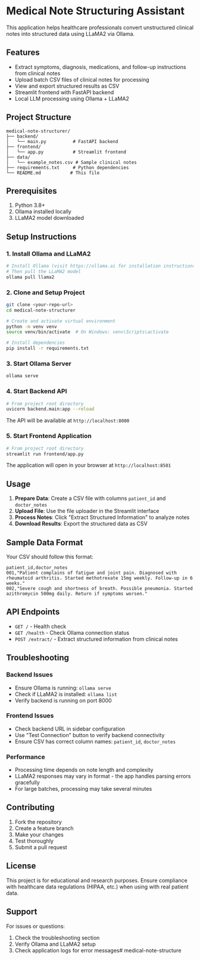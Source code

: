 # Medical Note Structuring Assistant

This application helps healthcare professionals convert unstructured clinical notes into structured data using LLaMA2 via Ollama.

## Features

- Extract symptoms, diagnosis, medications, and follow-up instructions from clinical notes
- Upload batch CSV files of clinical notes for processing
- View and export structured results as CSV
- Streamlit frontend with FastAPI backend
- Local LLM processing using Ollama + LLaMA2

## Project Structure

```
medical-note-structurer/
├── backend/
│   └── main.py          # FastAPI backend
├── frontend/
│   └── app.py           # Streamlit frontend
├── data/
│   └── example_notes.csv # Sample clinical notes
├── requirements.txt     # Python dependencies
└── README.md           # This file
```

## Prerequisites

1. Python 3.8+
2. Ollama installed locally
3. LLaMA2 model downloaded

## Setup Instructions

### 1. Install Ollama and LLaMA2

```bash
# Install Ollama (visit https://ollama.ai for installation instructions)
# Then pull the LLaMA2 model
ollama pull llama2
```

### 2. Clone and Setup Project

```bash
git clone <your-repo-url>
cd medical-note-structurer

# Create and activate virtual environment
python -m venv venv
source venv/bin/activate  # On Windows: venv\Scripts\activate

# Install dependencies
pip install -r requirements.txt
```

### 3. Start Ollama Server

```bash
ollama serve
```

### 4. Start Backend API

```bash
# From project root directory
uvicorn backend.main:app --reload
```

The API will be available at `http://localhost:8000`

### 5. Start Frontend Application

```bash
# From project root directory
streamlit run frontend/app.py
```

The application will open in your browser at `http://localhost:8501`

## Usage

1. **Prepare Data**: Create a CSV file with columns `patient_id` and `doctor_notes`
2. **Upload File**: Use the file uploader in the Streamlit interface
3. **Process Notes**: Click "Extract Structured Information" to analyze notes
4. **Download Results**: Export the structured data as CSV

## Sample Data Format

Your CSV should follow this format:

```csv
patient_id,doctor_notes
001,"Patient complains of fatigue and joint pain. Diagnosed with rheumatoid arthritis. Started methotrexate 15mg weekly. Follow-up in 6 weeks."
002,"Severe cough and shortness of breath. Possible pneumonia. Started azithromycin 500mg daily. Return if symptoms worsen."
```

## API Endpoints

- `GET /` - Health check
- `GET /health` - Check Ollama connection status
- `POST /extract/` - Extract structured information from clinical notes

## Troubleshooting

### Backend Issues
- Ensure Ollama is running: `ollama serve`
- Check if LLaMA2 is installed: `ollama list`
- Verify backend is running on port 8000

### Frontend Issues
- Check backend URL in sidebar configuration
- Use "Test Connection" button to verify backend connectivity
- Ensure CSV has correct column names: `patient_id`, `doctor_notes`

### Performance
- Processing time depends on note length and complexity
- LLaMA2 responses may vary in format - the app handles parsing errors gracefully
- For large batches, processing may take several minutes

## Contributing

1. Fork the repository
2. Create a feature branch
3. Make your changes
4. Test thoroughly
5. Submit a pull request

## License

This project is for educational and research purposes. Ensure compliance with healthcare data regulations (HIPAA, etc.) when using with real patient data.

## Support

For issues or questions:
1. Check the troubleshooting section
2. Verify Ollama and LLaMA2 setup
3. Check application logs for error messages#   m e d i c a l - n o t e - s t r u c t u r e  
 